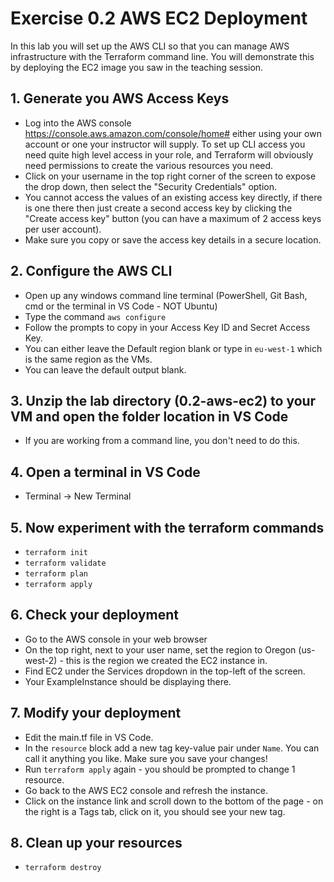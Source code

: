 # Exercise 0.2 AWS EC2 Deployment
In this lab you will set up the AWS CLI so that you can manage AWS infrastructure with the Terraform command line. You will demonstrate this by deploying the EC2 image you saw in the teaching session. 

## 1. Generate you AWS Access Keys 
* Log into the AWS console  https://console.aws.amazon.com/console/home# either using your own account or one your instructor will supply. To set up CLI access you need quite high level access in your role, and Terraform will obviously need permissions to create the various resources you need.
* Click on your username in the top right corner of the screen to expose the drop down, then select the "Security Credentials" option.
* You cannot access the values of an existing access key directly, if there is one there then just create a second access key by clicking the "Create access key" button (you can have a maximum of 2 access keys per user account).
* Make sure you copy or save the access key details in a secure location.
## 2. Configure the AWS CLI
* Open up any windows command line terminal (PowerShell, Git Bash, cmd or the terminal in VS Code - NOT Ubuntu)
* Type the command `aws configure`
* Follow the prompts to copy in your Access Key ID and Secret Access Key. 
* You can either leave the Default region blank or type in `eu-west-1` which is the same region as the VMs.
* You can leave the default output blank. 
## 3. Unzip the lab directory (0.2-aws-ec2) to your VM and open the folder location in VS Code
* If you are working from a command line, you don't need to do this.
## 4. Open a terminal in VS Code 
* Terminal -> New Terminal
## 5. Now experiment with the terraform commands
* `terraform init`
* `terraform validate`
* `terraform plan`
* `terraform apply`
## 6. Check your deployment 
* Go to the AWS console in your web browser
* On the top right, next to your user name, set the region to Oregon (us-west-2) - this is the region we created the EC2 instance in.
* Find EC2 under the Services dropdown in the top-left of the screen.
* Your ExampleInstance should be displaying there. 
## 7. Modify your deployment
* Edit the main.tf file in VS Code.
* In the `resource` block add a new tag key-value pair under `Name`. You can call it anything you like. Make sure you save your changes!
* Run `terraform apply` again - you should be prompted to change 1 resource.
* Go back to the AWS EC2 console and refresh the instance.
* Click on the instance link and scroll down to the bottom of the page - on the right is a Tags tab, click on it, you should see your new tag. 
## 8. Clean up your resources
* `terraform destroy`
